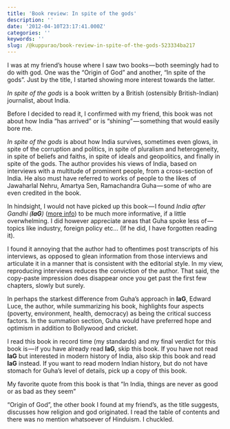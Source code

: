 ```yaml
---
title: 'Book review: In spite of the gods'
description: ''
date: '2012-04-10T23:17:41.000Z'
categories: ''
keywords: ''
slug: /@kuppurao/book-review-in-spite-of-the-gods-523334ba217
---
```


I was at my friend’s house where I saw two books — both seemingly had to do with god. One was the “Origin of God” and another, “In spite of the gods”. Just by the title, I started showing more interest towards the latter.

_In spite of the gods_ is a book written by a British (ostensibly British-Indian) journalist, about India.

Before I decided to read it, I confirmed with my friend, this book was not about how India “has arrived” or is “shining” — something that would easily bore me.

_In spite of the gods_ is about how India survives, sometimes even glows, in spite of the corruption and politics, in spite of pluralism and heterogeneity, in spite of beliefs and faiths, in spite of ideals and geopolitics, and finally in spite of the gods. The author provides his views of India, based on interviews with a multitude of prominent people, from a cross-section of India. He also must have referred to works of people to the likes of Jawaharlal Nehru, Amartya Sen, Ramachandra Guha — some of who are even credited in the book.

In hindsight, I would not have picked up this book — I found _India after Gandhi (_**_IaG_**_)_ ([more info](http://kuppurao.com/blog/2010/05/book-review-india-after-gandhi/ "Book Review: India After Gandhi")) to be much more informative, if a little overwhelming. I did however appreciate areas that Guha spoke less of — topics like industry, foreign policy etc… (If he did, I have forgotten reading it).

I found it annoying that the author had to oftentimes post transcripts of his interviews, as opposed to glean information from those interviews and articulate it in a manner that is consistent with the editorial style. In my view, reproducing interviews reduces the conviction of the author. That said, the copy-paste impression does disappear once you get past the first few chapters, slowly but surely.

In perhaps the starkest difference from Guha’s approach in **IaG**, Edward Luce, the author, while summarizing his book, highlights four aspects (poverty, environment, health, democracy) as being the critical success factors. In the summation section, Guha would have preferred hope and optimism in addition to Bollywood and cricket.

I read this book in record time (my standards) and my final verdict for this book is — if you have already read **IaG**, skip this book. If you have not read **IaG** but interested in modern history of India, also skip this book and read **IaG** instead. If you want to read modern Indian history, but do not have stomach for Guha’s level of details, pick up a copy of this book.

My favorite quote from this book is that “In India, things are never as good or as bad as they seem”

“Origin of God”, the other book I found at my friend’s, as the title suggests, discusses how religion and god originated. I read the table of contents and there was no mention whatsoever of Hinduism. I chuckled.